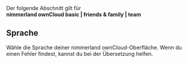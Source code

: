 <div class="alert alert-info">
Der folgende Abschnitt gilt für <br>
<strong>nimmerland ownCloud basic | friends & family | team</strong>
</div>

## Sprache

Wähle die Sprache deiner nimmerland ownCloud-Oberfläche. Wenn du einen Fehler findest, kannst du bei der Übersetzung helfen.
